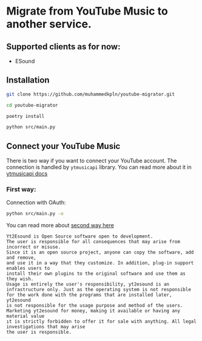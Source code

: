 # Migrate from YouTube Music to another service.

## Supported clients as for now:

- ESound

## Installation

```bash
git clone https://github.com/muhammedkpln/youtube-migrator.git

cd youtube-migrator

poetry install

python src/main.py
```

## Connect your YouTube Music

There is two way if you want to connect your YouTube account. The connection is handled by `ytmusicapi` library. You can read more about it in [ytmusicapi docs](https://ytmusicapi.readthedocs.io/en/stable/index.html)

### First way:

Connection with OAuth:

```bash
python src/main.py -o
```

You can read more about [second way here](https://ytmusicapi.readthedocs.io/en/stable/setup/browser.html)

```
Yt2Esound is Open Source software open to development.
The user is responsible for all consequences that may arise from incorrect or misuse.
Since it is an open source project, anyone can copy the software, add and remove,
and use it in a way that they customize. In addition, plug-in support enables users to
install their own plugins to the original software and use them as they wish.
Usage is entirely the user's responsibility, yt2esound is an
infrastructure only. Just as the operating system is not responsible
for the work done with the programs that are installed later, yt2esound
is not responsible for the usage purpose and method of the users.
Marketing yt2esound for money, making it available or having any material value
ıt is strictly forbidden to offer it for sale with anything. All legal investigations that may arise
the user is responsible.

```
